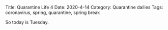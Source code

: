 Title: Quarantine Life 4
Date: 2020-4-14
Category: Quarantine dailies
Tags: coronavirus, spring, quarantine, spring break

So today is Tuesday.
